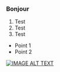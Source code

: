 ### Bonjour


1. Test
2. Test
3. Test


- Point 1
- Point 2

[![IMAGE ALT TEXT](http://img.youtube.com/vi/O7JcexLIgkI/0.jpg)](http://www.youtube.com/watch?v=O7JcexLIgkI "Donald Cox")
